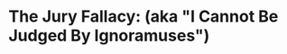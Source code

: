 <!--  IT Fallacies series CC-BY WalterVannini 2013-->

# The Jury Fallacy: (aka "I Cannot Be Judged By Ignoramuses")
